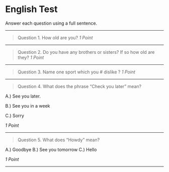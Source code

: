# English Test

Answer each question using a full sentence.

---

> Question 1. How old are you?
> <cite>1 Point</cite>

---

> Question 2. Do you have any brothers or sisters? If so how old are they?
> <cite>1 Point</cite>

---

> Question 3. Name one sport which you # dislike ?
> <cite>1 Point</cite>

---

> Question 4. What does the phrase “Check you later” mean?

A.) See you later.

B.) See you in a week

C.) Sorry

<cite>1 Point</cite>


---


> Question 5. What does “Howdy” mean?

A.) Goodbye
B.) See you tomorrow
C.) Hello

<cite>1 Point</cite>


---

